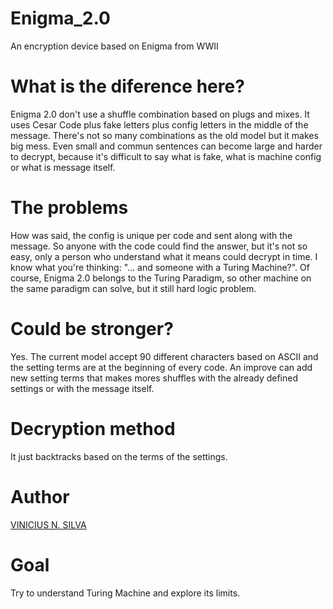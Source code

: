# Enigma_2.0
An encryption device based on Enigma from WWII

# What is the diference here?
Enigma 2.0 don't use a shuffle combination based on plugs and mixes.
It uses Cesar Code plus fake letters plus config letters in the middle 
of the message. There's not so many combinations as the old model but 
it makes big mess. Even small and commun sentences can become large 
and harder to decrypt, because it's difficult to say what is fake, what 
is machine config or what is message itself.

# The problems
How was said, the config is unique per code and sent along with the 
message. So anyone with the code could find the answer, but it's not
so easy, only a person who understand what it means could decrypt in time.
I know what you're thinking: "... and someone with a Turing Machine?".
Of course, Enigma 2.0 belongs to the Turing Paradigm, so other machine
on the same paradigm can solve, but it still hard logic problem.

# Could be stronger?
Yes. The current model accept 90 different characters based on ASCII
and the setting terms are at the beginning of every code. An improve
can add new setting terms that makes mores shuffles with the already
defined settings or with the message itself.

# Decryption method
It just backtracks based on the terms of the settings.

# Author
[VINICIUS N. SILVA](https://github.com/vnszero)

# Goal
Try to understand Turing Machine and explore its limits.